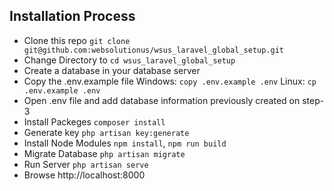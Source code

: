 ## Installation Process

- Clone this repo `git clone git@github.com:websolutionus/wsus_laravel_global_setup.git`
- Change Directory to `cd wsus_laravel_global_setup`
- Create a database in your database server
- Copy the .env.example file Windows: `copy .env.example .env` Linux: `cp .env.example .env`
- Open .env file and add database information previously created on step-3
- Install Packeges `composer install`
- Generate key `php artisan key:generate`
- Install Node Modules `npm install`, `npm run build`
- Migrate Database `php artisan migrate`
- Run Server `php artisan serve`
- Browse http://localhost:8000
